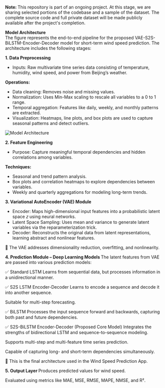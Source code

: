  <B> Note: </B> This repository is part of an ongoing project. At this stage, we are sharing selected portions of the codebase and a sample of the dataset. The complete source code and full private dataset will be made publicly available after the project's completion.


 <B>  Model Architecture  </B>  
The figure represents the end-to-end pipeline for the proposed VAE-S2S-BiLSTM-Encoder-Decoder model for short-term wind speed prediction. The architecture includes the following stages:


 <B> 1. Data Preprocessing  </B> 

* Inputs: Raw multivariate time series data consisting of temperature, humidity, wind speed, and power from Beijing’s weather.

 <B> Operations:  </B> 
 
  * Data cleaning: Removes noise and missing values.
  * Normalization: Uses Min-Max scaling to rescale all variables to a 0 to 1 range.
  * Temporal aggregation: Features like daily, weekly, and monthly patterns are extracted.
  * Visualization: Heatmaps, line plots, and box plots are used to capture seasonal patterns and detect outliers.
    
![Model Architecture](https://github.com/user-attachments/assets/4faa0398-ed89-4d40-be38-a0759da13e48)


  <B>  2. Feature Engineering  </B>  
* Purpose: Capture meaningful temporal dependencies and hidden correlations among variables.

 <B> Techniques:  </B> 

* Seasonal and trend pattern analysis.
* Box plots and correlation heatmaps to explore dependencies between variables.
* Weekly and quarterly aggregations for modeling long-term trends.

<B> 3. Variational AutoEncoder (VAE) Module </B>
* Encoder: Maps high-dimensional input features into a probabilistic latent space 𝑧 using neural networks.
* Latent Space Sampling: Uses mean and variance to generate latent variables via the reparameterization trick.
* Decoder: Reconstructs the original data from latent representations, learning abstract and nonlinear features.

🔹 The VAE addresses dimensionality reduction, overfitting, and nonlinearity.  

<B> 4. Prediction Module – Deep Learning Models </B>
The latent features from VAE are passed into various prediction models:

✅ Standard LSTM
Learns from sequential data, but processes information in a unidirectional manner.

✅ S2S LSTM Encoder-Decoder
Learns to encode a sequence and decode it into another sequence.

Suitable for multi-step forecasting.

✅ BiLSTM
Processes the input sequence forward and backwards, capturing both past and future dependencies.

✅ S2S-BiLSTM Encoder-Decoder (Proposed Core Model)
Integrates the strengths of bidirectional LSTM and sequence-to-sequence modeling.

Supports multi-step and multi-feature time series prediction.

Capable of capturing long- and short-term dependencies simultaneously.

🔹 This is the final architecture used in the Wind Speed Prediction App.

<B> 5. Output Layer </B>
Produces predicted values for wind speed.

Evaluated using metrics like MAE, MSE, RMSE, MAPE, NMSE, and R².



